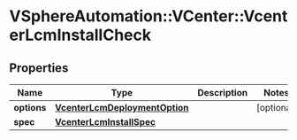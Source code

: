 # VSphereAutomation::VCenter::VcenterLcmInstallCheck

## Properties
Name | Type | Description | Notes
------------ | ------------- | ------------- | -------------
**options** | [**VcenterLcmDeploymentOption**](VcenterLcmDeploymentOption.md) |  | [optional] 
**spec** | [**VcenterLcmInstallSpec**](VcenterLcmInstallSpec.md) |  | 


